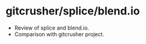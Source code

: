# gitcrusher/splice/blend.io

* Review of splice and blend.io.
* Comparison with gitcrusher project.

